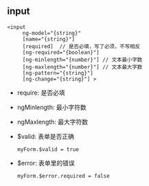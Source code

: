 ## input
  
    <input
         ng-model="{string}"
         [name="{string}"]
         [required]  // 是否必填，写了必须，不写相反
         [ng-required="{boolean}"]
         [ng-minlength="{number}"] // 文本最小字数
         [ng-maxlength="{number}"] // 文本最大字数
         [ng-pattern="{string}"]
         [ng-change="{string}"] >

* require: 是否必填

* ngMinlength: 最小字符数

* ngMaxlength: 最大字符数

* $valid: 表单是否正确

      myForm.$valid = true

* $error: 表单里的错误
    
      myForm.$error.required = false